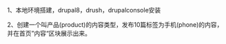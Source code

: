 1、本地环境搭建，drupal8，drush，drupalconsole安装

2、创建一个叫产品(product)的内容类型，发布10篇标签为手机(phone)的内容，并在首页”内容“区块展示出来。